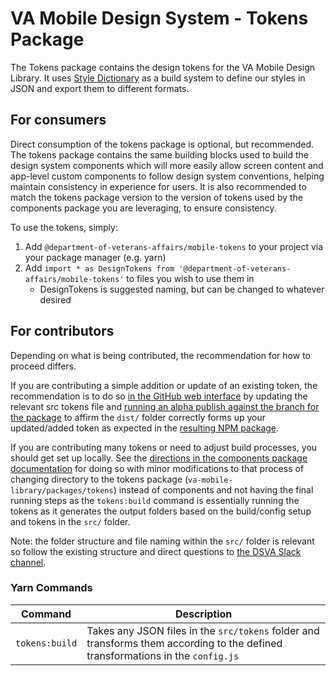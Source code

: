 # VA Mobile Design System - Tokens Package

The Tokens package contains the design tokens for the VA Mobile Design Library. It uses [Style Dictionary](https://amzn.github.io/style-dictionary/#/) as a build system to define our styles in JSON and export them to different formats.

## For consumers
Direct consumption of the tokens package is optional, but recommended. The tokens package contains the same building blocks used to build the design system components which will more easily allow screen content and app-level custom components to follow design system conventions, helping maintain consistency in experience for users. It is also recommended to match the tokens package version to the version of tokens used by the components package you are leveraging, to ensure consistency.

To use the tokens, simply:
1. Add `@department-of-veterans-affairs/mobile-tokens` to your project via your package manager (e.g. yarn)
2. Add `import * as DesignTokens from '@department-of-veterans-affairs/mobile-tokens'` to files you wish to use them in
    - DesignTokens is suggested naming, but can be changed to whatever desired

## For contributors
Depending on what is being contributed, the recommendation for how to proceed differs.

If you are contributing a simple addition or update of an existing token, the recommendation is to do so [in the GitHub web interface](https://github.com/department-of-veterans-affairs/va-mobile-library/tree/main/packages/tokens/src/tokens) by updating the relevant src tokens file and [running an alpha publish against the branch for the package](https://github.com/department-of-veterans-affairs/va-mobile-library/actions/workflows/publish.yml) to affirm the `dist/` folder correctly forms up your updated/added token as expected in the [resulting NPM package](https://www.npmjs.com/package/@department-of-veterans-affairs/mobile-tokens?activeTab=versions).

If you are contributing many tokens or need to adjust build processes, you should get set up locally. See the [directions in the components package documentation](https://department-of-veterans-affairs.github.io/va-mobile-app/design/About/For%20engineers/components) for doing so with minor modifications to that process of changing directory to the tokens package (`va-mobile-library/packages/tokens`) instead of components and not having the final running steps as the `tokens:build` command is essentially running the tokens as it generates the output folders based on the build/config setup and tokens in the `src/` folder.

Note: the folder structure and file naming within the `src/` folder is relevant so follow the existing structure and direct questions to [the DSVA Slack channel](https://dsva.slack.com/archives/C05HF9ULKJ4).

### Yarn Commands

| Command              | Description |
| -------------------- | ----------- |
| `tokens:build`    | Takes any JSON files in the `src/tokens` folder and transforms them according to the defined transformations in the `config.js` |
